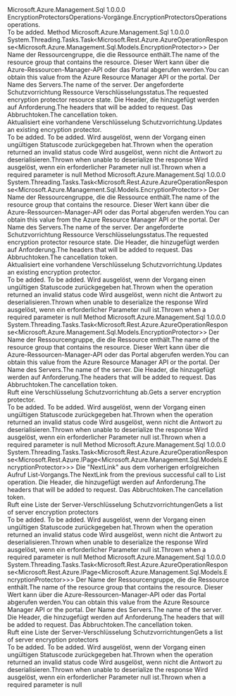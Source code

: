 <Type Name="IEncryptionProtectorsOperations" FullName="Microsoft.Azure.Management.Sql.IEncryptionProtectorsOperations">
  <TypeSignature Language="C#" Value="public interface IEncryptionProtectorsOperations" />
  <TypeSignature Language="ILAsm" Value=".class public interface auto ansi abstract IEncryptionProtectorsOperations" />
  <TypeSignature Language="DocId" Value="T:Microsoft.Azure.Management.Sql.IEncryptionProtectorsOperations" />
  <TypeSignature Language="VB.NET" Value="Public Interface IEncryptionProtectorsOperations" />
  <TypeSignature Language="F#" Value="type IEncryptionProtectorsOperations = interface" />
  <AssemblyInfo>
    <AssemblyName>Microsoft.Azure.Management.Sql</AssemblyName>
    <AssemblyVersion>1.0.0.0</AssemblyVersion>
  </AssemblyInfo>
  <Interfaces />
  <Docs>
    <summary>
            <span data-ttu-id="5bc1d-101">EncryptionProtectorsOperations-Vorgänge.</span><span class="sxs-lookup"><span data-stu-id="5bc1d-101">EncryptionProtectorsOperations operations.</span></span>
            </summary>
    <remarks>To be added.</remarks>
  </Docs>
  <Members>
    <Member MemberName="BeginCreateOrUpdateWithHttpMessagesAsync">
      <MemberSignature Language="C#" Value="public System.Threading.Tasks.Task&lt;Microsoft.Rest.Azure.AzureOperationResponse&lt;Microsoft.Azure.Management.Sql.Models.EncryptionProtector&gt;&gt; BeginCreateOrUpdateWithHttpMessagesAsync (string resourceGroupName, string serverName, Microsoft.Azure.Management.Sql.Models.EncryptionProtector parameters, System.Collections.Generic.Dictionary&lt;string,System.Collections.Generic.List&lt;string&gt;&gt; customHeaders = null, System.Threading.CancellationToken cancellationToken = null);" />
      <MemberSignature Language="ILAsm" Value=".method public hidebysig newslot virtual instance class System.Threading.Tasks.Task`1&lt;class Microsoft.Rest.Azure.AzureOperationResponse`1&lt;class Microsoft.Azure.Management.Sql.Models.EncryptionProtector&gt;&gt; BeginCreateOrUpdateWithHttpMessagesAsync(string resourceGroupName, string serverName, class Microsoft.Azure.Management.Sql.Models.EncryptionProtector parameters, class System.Collections.Generic.Dictionary`2&lt;string, class System.Collections.Generic.List`1&lt;string&gt;&gt; customHeaders, valuetype System.Threading.CancellationToken cancellationToken) cil managed" />
      <MemberSignature Language="DocId" Value="M:Microsoft.Azure.Management.Sql.IEncryptionProtectorsOperations.BeginCreateOrUpdateWithHttpMessagesAsync(System.String,System.String,Microsoft.Azure.Management.Sql.Models.EncryptionProtector,System.Collections.Generic.Dictionary{System.String,System.Collections.Generic.List{System.String}},System.Threading.CancellationToken)" />
      <MemberSignature Language="F#" Value="abstract member BeginCreateOrUpdateWithHttpMessagesAsync : string * string * Microsoft.Azure.Management.Sql.Models.EncryptionProtector * System.Collections.Generic.Dictionary&lt;string, System.Collections.Generic.List&lt;string&gt;&gt; * System.Threading.CancellationToken -&gt; System.Threading.Tasks.Task&lt;Microsoft.Rest.Azure.AzureOperationResponse&lt;Microsoft.Azure.Management.Sql.Models.EncryptionProtector&gt;&gt;" Usage="iEncryptionProtectorsOperations.BeginCreateOrUpdateWithHttpMessagesAsync (resourceGroupName, serverName, parameters, customHeaders, cancellationToken)" />
      <MemberType>Method</MemberType>
      <AssemblyInfo>
        <AssemblyName>Microsoft.Azure.Management.Sql</AssemblyName>
        <AssemblyVersion>1.0.0.0</AssemblyVersion>
      </AssemblyInfo>
      <ReturnValue>
        <ReturnType>System.Threading.Tasks.Task&lt;Microsoft.Rest.Azure.AzureOperationResponse&lt;Microsoft.Azure.Management.Sql.Models.EncryptionProtector&gt;&gt;</ReturnType>
      </ReturnValue>
      <Parameters>
        <Parameter Name="resourceGroupName" Type="System.String" />
        <Parameter Name="serverName" Type="System.String" />
        <Parameter Name="parameters" Type="Microsoft.Azure.Management.Sql.Models.EncryptionProtector" />
        <Parameter Name="customHeaders" Type="System.Collections.Generic.Dictionary&lt;System.String,System.Collections.Generic.List&lt;System.String&gt;&gt;" />
        <Parameter Name="cancellationToken" Type="System.Threading.CancellationToken" />
      </Parameters>
      <Docs>
        <param name="resourceGroupName">
            <span data-ttu-id="5bc1d-102">Der Name der Ressourcengruppe, die die Ressource enthält.</span><span class="sxs-lookup"><span data-stu-id="5bc1d-102">The name of the resource group that contains the resource.</span></span> <span data-ttu-id="5bc1d-103">Dieser Wert kann über die Azure-Ressourcen-Manager-API oder das Portal abgerufen werden.</span><span class="sxs-lookup"><span data-stu-id="5bc1d-103">You can obtain this value from the Azure Resource Manager API or the portal.</span></span>
            </param>
        <param name="serverName">
            <span data-ttu-id="5bc1d-104">Der Name des Servers.</span><span class="sxs-lookup"><span data-stu-id="5bc1d-104">The name of the server.</span></span>
            </param>
        <param name="parameters">
            <span data-ttu-id="5bc1d-105">Der angeforderte Schutzvorrichtung Ressource Verschlüsselungsstatus.</span><span class="sxs-lookup"><span data-stu-id="5bc1d-105">The requested encryption protector resource state.</span></span>
            </param>
        <param name="customHeaders">
            <span data-ttu-id="5bc1d-106">Die Header, die hinzugefügt werden auf Anforderung.</span><span class="sxs-lookup"><span data-stu-id="5bc1d-106">The headers that will be added to request.</span></span>
            </param>
        <param name="cancellationToken">
            <span data-ttu-id="5bc1d-107">Das Abbruchtoken.</span><span class="sxs-lookup"><span data-stu-id="5bc1d-107">The cancellation token.</span></span>
            </param>
        <summary>
            <span data-ttu-id="5bc1d-108">Aktualisiert eine vorhandene Verschlüsselung Schutzvorrichtung.</span><span class="sxs-lookup"><span data-stu-id="5bc1d-108">Updates an existing encryption protector.</span></span>
            </summary>
        <returns>To be added.</returns>
        <remarks>To be added.</remarks>
        <exception cref="T:Microsoft.Rest.Azure.CloudException">
            <span data-ttu-id="5bc1d-109">Wird ausgelöst, wenn der Vorgang einen ungültigen Statuscode zurückgegeben hat.</span><span class="sxs-lookup"><span data-stu-id="5bc1d-109">Thrown when the operation returned an invalid status code</span></span>
            </exception>
        <exception cref="T:Microsoft.Rest.SerializationException">
            <span data-ttu-id="5bc1d-110">Wird ausgelöst, wenn nicht die Antwort zu deserialisieren.</span><span class="sxs-lookup"><span data-stu-id="5bc1d-110">Thrown when unable to deserialize the response</span></span>
            </exception>
        <exception cref="T:Microsoft.Rest.ValidationException">
            <span data-ttu-id="5bc1d-111">Wird ausgelöst, wenn ein erforderlicher Parameter null ist.</span><span class="sxs-lookup"><span data-stu-id="5bc1d-111">Thrown when a required parameter is null</span></span>
            </exception>
      </Docs>
    </Member>
    <Member MemberName="CreateOrUpdateWithHttpMessagesAsync">
      <MemberSignature Language="C#" Value="public System.Threading.Tasks.Task&lt;Microsoft.Rest.Azure.AzureOperationResponse&lt;Microsoft.Azure.Management.Sql.Models.EncryptionProtector&gt;&gt; CreateOrUpdateWithHttpMessagesAsync (string resourceGroupName, string serverName, Microsoft.Azure.Management.Sql.Models.EncryptionProtector parameters, System.Collections.Generic.Dictionary&lt;string,System.Collections.Generic.List&lt;string&gt;&gt; customHeaders = null, System.Threading.CancellationToken cancellationToken = null);" />
      <MemberSignature Language="ILAsm" Value=".method public hidebysig newslot virtual instance class System.Threading.Tasks.Task`1&lt;class Microsoft.Rest.Azure.AzureOperationResponse`1&lt;class Microsoft.Azure.Management.Sql.Models.EncryptionProtector&gt;&gt; CreateOrUpdateWithHttpMessagesAsync(string resourceGroupName, string serverName, class Microsoft.Azure.Management.Sql.Models.EncryptionProtector parameters, class System.Collections.Generic.Dictionary`2&lt;string, class System.Collections.Generic.List`1&lt;string&gt;&gt; customHeaders, valuetype System.Threading.CancellationToken cancellationToken) cil managed" />
      <MemberSignature Language="DocId" Value="M:Microsoft.Azure.Management.Sql.IEncryptionProtectorsOperations.CreateOrUpdateWithHttpMessagesAsync(System.String,System.String,Microsoft.Azure.Management.Sql.Models.EncryptionProtector,System.Collections.Generic.Dictionary{System.String,System.Collections.Generic.List{System.String}},System.Threading.CancellationToken)" />
      <MemberSignature Language="F#" Value="abstract member CreateOrUpdateWithHttpMessagesAsync : string * string * Microsoft.Azure.Management.Sql.Models.EncryptionProtector * System.Collections.Generic.Dictionary&lt;string, System.Collections.Generic.List&lt;string&gt;&gt; * System.Threading.CancellationToken -&gt; System.Threading.Tasks.Task&lt;Microsoft.Rest.Azure.AzureOperationResponse&lt;Microsoft.Azure.Management.Sql.Models.EncryptionProtector&gt;&gt;" Usage="iEncryptionProtectorsOperations.CreateOrUpdateWithHttpMessagesAsync (resourceGroupName, serverName, parameters, customHeaders, cancellationToken)" />
      <MemberType>Method</MemberType>
      <AssemblyInfo>
        <AssemblyName>Microsoft.Azure.Management.Sql</AssemblyName>
        <AssemblyVersion>1.0.0.0</AssemblyVersion>
      </AssemblyInfo>
      <ReturnValue>
        <ReturnType>System.Threading.Tasks.Task&lt;Microsoft.Rest.Azure.AzureOperationResponse&lt;Microsoft.Azure.Management.Sql.Models.EncryptionProtector&gt;&gt;</ReturnType>
      </ReturnValue>
      <Parameters>
        <Parameter Name="resourceGroupName" Type="System.String" />
        <Parameter Name="serverName" Type="System.String" />
        <Parameter Name="parameters" Type="Microsoft.Azure.Management.Sql.Models.EncryptionProtector" />
        <Parameter Name="customHeaders" Type="System.Collections.Generic.Dictionary&lt;System.String,System.Collections.Generic.List&lt;System.String&gt;&gt;" />
        <Parameter Name="cancellationToken" Type="System.Threading.CancellationToken" />
      </Parameters>
      <Docs>
        <param name="resourceGroupName">
            <span data-ttu-id="5bc1d-112">Der Name der Ressourcengruppe, die die Ressource enthält.</span><span class="sxs-lookup"><span data-stu-id="5bc1d-112">The name of the resource group that contains the resource.</span></span> <span data-ttu-id="5bc1d-113">Dieser Wert kann über die Azure-Ressourcen-Manager-API oder das Portal abgerufen werden.</span><span class="sxs-lookup"><span data-stu-id="5bc1d-113">You can obtain this value from the Azure Resource Manager API or the portal.</span></span>
            </param>
        <param name="serverName">
            <span data-ttu-id="5bc1d-114">Der Name des Servers.</span><span class="sxs-lookup"><span data-stu-id="5bc1d-114">The name of the server.</span></span>
            </param>
        <param name="parameters">
            <span data-ttu-id="5bc1d-115">Der angeforderte Schutzvorrichtung Ressource Verschlüsselungsstatus.</span><span class="sxs-lookup"><span data-stu-id="5bc1d-115">The requested encryption protector resource state.</span></span>
            </param>
        <param name="customHeaders">
            <span data-ttu-id="5bc1d-116">Die Header, die hinzugefügt werden auf Anforderung.</span><span class="sxs-lookup"><span data-stu-id="5bc1d-116">The headers that will be added to request.</span></span>
            </param>
        <param name="cancellationToken">
            <span data-ttu-id="5bc1d-117">Das Abbruchtoken.</span><span class="sxs-lookup"><span data-stu-id="5bc1d-117">The cancellation token.</span></span>
            </param>
        <summary>
            <span data-ttu-id="5bc1d-118">Aktualisiert eine vorhandene Verschlüsselung Schutzvorrichtung.</span><span class="sxs-lookup"><span data-stu-id="5bc1d-118">Updates an existing encryption protector.</span></span>
            </summary>
        <returns>To be added.</returns>
        <remarks>To be added.</remarks>
        <exception cref="T:Microsoft.Rest.Azure.CloudException">
            <span data-ttu-id="5bc1d-119">Wird ausgelöst, wenn der Vorgang einen ungültigen Statuscode zurückgegeben hat.</span><span class="sxs-lookup"><span data-stu-id="5bc1d-119">Thrown when the operation returned an invalid status code</span></span>
            </exception>
        <exception cref="T:Microsoft.Rest.SerializationException">
            <span data-ttu-id="5bc1d-120">Wird ausgelöst, wenn nicht die Antwort zu deserialisieren.</span><span class="sxs-lookup"><span data-stu-id="5bc1d-120">Thrown when unable to deserialize the response</span></span>
            </exception>
        <exception cref="T:Microsoft.Rest.ValidationException">
            <span data-ttu-id="5bc1d-121">Wird ausgelöst, wenn ein erforderlicher Parameter null ist.</span><span class="sxs-lookup"><span data-stu-id="5bc1d-121">Thrown when a required parameter is null</span></span>
            </exception>
      </Docs>
    </Member>
    <Member MemberName="GetWithHttpMessagesAsync">
      <MemberSignature Language="C#" Value="public System.Threading.Tasks.Task&lt;Microsoft.Rest.Azure.AzureOperationResponse&lt;Microsoft.Azure.Management.Sql.Models.EncryptionProtector&gt;&gt; GetWithHttpMessagesAsync (string resourceGroupName, string serverName, System.Collections.Generic.Dictionary&lt;string,System.Collections.Generic.List&lt;string&gt;&gt; customHeaders = null, System.Threading.CancellationToken cancellationToken = null);" />
      <MemberSignature Language="ILAsm" Value=".method public hidebysig newslot virtual instance class System.Threading.Tasks.Task`1&lt;class Microsoft.Rest.Azure.AzureOperationResponse`1&lt;class Microsoft.Azure.Management.Sql.Models.EncryptionProtector&gt;&gt; GetWithHttpMessagesAsync(string resourceGroupName, string serverName, class System.Collections.Generic.Dictionary`2&lt;string, class System.Collections.Generic.List`1&lt;string&gt;&gt; customHeaders, valuetype System.Threading.CancellationToken cancellationToken) cil managed" />
      <MemberSignature Language="DocId" Value="M:Microsoft.Azure.Management.Sql.IEncryptionProtectorsOperations.GetWithHttpMessagesAsync(System.String,System.String,System.Collections.Generic.Dictionary{System.String,System.Collections.Generic.List{System.String}},System.Threading.CancellationToken)" />
      <MemberSignature Language="F#" Value="abstract member GetWithHttpMessagesAsync : string * string * System.Collections.Generic.Dictionary&lt;string, System.Collections.Generic.List&lt;string&gt;&gt; * System.Threading.CancellationToken -&gt; System.Threading.Tasks.Task&lt;Microsoft.Rest.Azure.AzureOperationResponse&lt;Microsoft.Azure.Management.Sql.Models.EncryptionProtector&gt;&gt;" Usage="iEncryptionProtectorsOperations.GetWithHttpMessagesAsync (resourceGroupName, serverName, customHeaders, cancellationToken)" />
      <MemberType>Method</MemberType>
      <AssemblyInfo>
        <AssemblyName>Microsoft.Azure.Management.Sql</AssemblyName>
        <AssemblyVersion>1.0.0.0</AssemblyVersion>
      </AssemblyInfo>
      <ReturnValue>
        <ReturnType>System.Threading.Tasks.Task&lt;Microsoft.Rest.Azure.AzureOperationResponse&lt;Microsoft.Azure.Management.Sql.Models.EncryptionProtector&gt;&gt;</ReturnType>
      </ReturnValue>
      <Parameters>
        <Parameter Name="resourceGroupName" Type="System.String" />
        <Parameter Name="serverName" Type="System.String" />
        <Parameter Name="customHeaders" Type="System.Collections.Generic.Dictionary&lt;System.String,System.Collections.Generic.List&lt;System.String&gt;&gt;" />
        <Parameter Name="cancellationToken" Type="System.Threading.CancellationToken" />
      </Parameters>
      <Docs>
        <param name="resourceGroupName">
            <span data-ttu-id="5bc1d-122">Der Name der Ressourcengruppe, die die Ressource enthält.</span><span class="sxs-lookup"><span data-stu-id="5bc1d-122">The name of the resource group that contains the resource.</span></span> <span data-ttu-id="5bc1d-123">Dieser Wert kann über die Azure-Ressourcen-Manager-API oder das Portal abgerufen werden.</span><span class="sxs-lookup"><span data-stu-id="5bc1d-123">You can obtain this value from the Azure Resource Manager API or the portal.</span></span>
            </param>
        <param name="serverName">
            <span data-ttu-id="5bc1d-124">Der Name des Servers.</span><span class="sxs-lookup"><span data-stu-id="5bc1d-124">The name of the server.</span></span>
            </param>
        <param name="customHeaders">
            <span data-ttu-id="5bc1d-125">Die Header, die hinzugefügt werden auf Anforderung.</span><span class="sxs-lookup"><span data-stu-id="5bc1d-125">The headers that will be added to request.</span></span>
            </param>
        <param name="cancellationToken">
            <span data-ttu-id="5bc1d-126">Das Abbruchtoken.</span><span class="sxs-lookup"><span data-stu-id="5bc1d-126">The cancellation token.</span></span>
            </param>
        <summary>
            <span data-ttu-id="5bc1d-127">Ruft eine Verschlüsselung Schutzvorrichtung ab.</span><span class="sxs-lookup"><span data-stu-id="5bc1d-127">Gets a server encryption protector.</span></span>
            </summary>
        <returns>To be added.</returns>
        <remarks>To be added.</remarks>
        <exception cref="T:Microsoft.Rest.Azure.CloudException">
            <span data-ttu-id="5bc1d-128">Wird ausgelöst, wenn der Vorgang einen ungültigen Statuscode zurückgegeben hat.</span><span class="sxs-lookup"><span data-stu-id="5bc1d-128">Thrown when the operation returned an invalid status code</span></span>
            </exception>
        <exception cref="T:Microsoft.Rest.SerializationException">
            <span data-ttu-id="5bc1d-129">Wird ausgelöst, wenn nicht die Antwort zu deserialisieren.</span><span class="sxs-lookup"><span data-stu-id="5bc1d-129">Thrown when unable to deserialize the response</span></span>
            </exception>
        <exception cref="T:Microsoft.Rest.ValidationException">
            <span data-ttu-id="5bc1d-130">Wird ausgelöst, wenn ein erforderlicher Parameter null ist.</span><span class="sxs-lookup"><span data-stu-id="5bc1d-130">Thrown when a required parameter is null</span></span>
            </exception>
      </Docs>
    </Member>
    <Member MemberName="ListByServerNextWithHttpMessagesAsync">
      <MemberSignature Language="C#" Value="public System.Threading.Tasks.Task&lt;Microsoft.Rest.Azure.AzureOperationResponse&lt;Microsoft.Rest.Azure.IPage&lt;Microsoft.Azure.Management.Sql.Models.EncryptionProtector&gt;&gt;&gt; ListByServerNextWithHttpMessagesAsync (string nextPageLink, System.Collections.Generic.Dictionary&lt;string,System.Collections.Generic.List&lt;string&gt;&gt; customHeaders = null, System.Threading.CancellationToken cancellationToken = null);" />
      <MemberSignature Language="ILAsm" Value=".method public hidebysig newslot virtual instance class System.Threading.Tasks.Task`1&lt;class Microsoft.Rest.Azure.AzureOperationResponse`1&lt;class Microsoft.Rest.Azure.IPage`1&lt;class Microsoft.Azure.Management.Sql.Models.EncryptionProtector&gt;&gt;&gt; ListByServerNextWithHttpMessagesAsync(string nextPageLink, class System.Collections.Generic.Dictionary`2&lt;string, class System.Collections.Generic.List`1&lt;string&gt;&gt; customHeaders, valuetype System.Threading.CancellationToken cancellationToken) cil managed" />
      <MemberSignature Language="DocId" Value="M:Microsoft.Azure.Management.Sql.IEncryptionProtectorsOperations.ListByServerNextWithHttpMessagesAsync(System.String,System.Collections.Generic.Dictionary{System.String,System.Collections.Generic.List{System.String}},System.Threading.CancellationToken)" />
      <MemberSignature Language="F#" Value="abstract member ListByServerNextWithHttpMessagesAsync : string * System.Collections.Generic.Dictionary&lt;string, System.Collections.Generic.List&lt;string&gt;&gt; * System.Threading.CancellationToken -&gt; System.Threading.Tasks.Task&lt;Microsoft.Rest.Azure.AzureOperationResponse&lt;Microsoft.Rest.Azure.IPage&lt;Microsoft.Azure.Management.Sql.Models.EncryptionProtector&gt;&gt;&gt;" Usage="iEncryptionProtectorsOperations.ListByServerNextWithHttpMessagesAsync (nextPageLink, customHeaders, cancellationToken)" />
      <MemberType>Method</MemberType>
      <AssemblyInfo>
        <AssemblyName>Microsoft.Azure.Management.Sql</AssemblyName>
        <AssemblyVersion>1.0.0.0</AssemblyVersion>
      </AssemblyInfo>
      <ReturnValue>
        <ReturnType>System.Threading.Tasks.Task&lt;Microsoft.Rest.Azure.AzureOperationResponse&lt;Microsoft.Rest.Azure.IPage&lt;Microsoft.Azure.Management.Sql.Models.EncryptionProtector&gt;&gt;&gt;</ReturnType>
      </ReturnValue>
      <Parameters>
        <Parameter Name="nextPageLink" Type="System.String" />
        <Parameter Name="customHeaders" Type="System.Collections.Generic.Dictionary&lt;System.String,System.Collections.Generic.List&lt;System.String&gt;&gt;" />
        <Parameter Name="cancellationToken" Type="System.Threading.CancellationToken" />
      </Parameters>
      <Docs>
        <param name="nextPageLink">
            <span data-ttu-id="5bc1d-131">Die "NextLink" aus dem vorherigen erfolgreichen Aufruf List-Vorgangs.</span><span class="sxs-lookup"><span data-stu-id="5bc1d-131">The NextLink from the previous successful call to List operation.</span></span>
            </param>
        <param name="customHeaders">
            <span data-ttu-id="5bc1d-132">Die Header, die hinzugefügt werden auf Anforderung.</span><span class="sxs-lookup"><span data-stu-id="5bc1d-132">The headers that will be added to request.</span></span>
            </param>
        <param name="cancellationToken">
            <span data-ttu-id="5bc1d-133">Das Abbruchtoken.</span><span class="sxs-lookup"><span data-stu-id="5bc1d-133">The cancellation token.</span></span>
            </param>
        <summary>
            <span data-ttu-id="5bc1d-134">Ruft eine Liste der Server-Verschlüsselung Schutzvorrichtungen</span><span class="sxs-lookup"><span data-stu-id="5bc1d-134">Gets a list of server encryption protectors</span></span>
            </summary>
        <returns>To be added.</returns>
        <remarks>To be added.</remarks>
        <exception cref="T:Microsoft.Rest.Azure.CloudException">
            <span data-ttu-id="5bc1d-135">Wird ausgelöst, wenn der Vorgang einen ungültigen Statuscode zurückgegeben hat.</span><span class="sxs-lookup"><span data-stu-id="5bc1d-135">Thrown when the operation returned an invalid status code</span></span>
            </exception>
        <exception cref="T:Microsoft.Rest.SerializationException">
            <span data-ttu-id="5bc1d-136">Wird ausgelöst, wenn nicht die Antwort zu deserialisieren.</span><span class="sxs-lookup"><span data-stu-id="5bc1d-136">Thrown when unable to deserialize the response</span></span>
            </exception>
        <exception cref="T:Microsoft.Rest.ValidationException">
            <span data-ttu-id="5bc1d-137">Wird ausgelöst, wenn ein erforderlicher Parameter null ist.</span><span class="sxs-lookup"><span data-stu-id="5bc1d-137">Thrown when a required parameter is null</span></span>
            </exception>
      </Docs>
    </Member>
    <Member MemberName="ListByServerWithHttpMessagesAsync">
      <MemberSignature Language="C#" Value="public System.Threading.Tasks.Task&lt;Microsoft.Rest.Azure.AzureOperationResponse&lt;Microsoft.Rest.Azure.IPage&lt;Microsoft.Azure.Management.Sql.Models.EncryptionProtector&gt;&gt;&gt; ListByServerWithHttpMessagesAsync (string resourceGroupName, string serverName, System.Collections.Generic.Dictionary&lt;string,System.Collections.Generic.List&lt;string&gt;&gt; customHeaders = null, System.Threading.CancellationToken cancellationToken = null);" />
      <MemberSignature Language="ILAsm" Value=".method public hidebysig newslot virtual instance class System.Threading.Tasks.Task`1&lt;class Microsoft.Rest.Azure.AzureOperationResponse`1&lt;class Microsoft.Rest.Azure.IPage`1&lt;class Microsoft.Azure.Management.Sql.Models.EncryptionProtector&gt;&gt;&gt; ListByServerWithHttpMessagesAsync(string resourceGroupName, string serverName, class System.Collections.Generic.Dictionary`2&lt;string, class System.Collections.Generic.List`1&lt;string&gt;&gt; customHeaders, valuetype System.Threading.CancellationToken cancellationToken) cil managed" />
      <MemberSignature Language="DocId" Value="M:Microsoft.Azure.Management.Sql.IEncryptionProtectorsOperations.ListByServerWithHttpMessagesAsync(System.String,System.String,System.Collections.Generic.Dictionary{System.String,System.Collections.Generic.List{System.String}},System.Threading.CancellationToken)" />
      <MemberSignature Language="F#" Value="abstract member ListByServerWithHttpMessagesAsync : string * string * System.Collections.Generic.Dictionary&lt;string, System.Collections.Generic.List&lt;string&gt;&gt; * System.Threading.CancellationToken -&gt; System.Threading.Tasks.Task&lt;Microsoft.Rest.Azure.AzureOperationResponse&lt;Microsoft.Rest.Azure.IPage&lt;Microsoft.Azure.Management.Sql.Models.EncryptionProtector&gt;&gt;&gt;" Usage="iEncryptionProtectorsOperations.ListByServerWithHttpMessagesAsync (resourceGroupName, serverName, customHeaders, cancellationToken)" />
      <MemberType>Method</MemberType>
      <AssemblyInfo>
        <AssemblyName>Microsoft.Azure.Management.Sql</AssemblyName>
        <AssemblyVersion>1.0.0.0</AssemblyVersion>
      </AssemblyInfo>
      <ReturnValue>
        <ReturnType>System.Threading.Tasks.Task&lt;Microsoft.Rest.Azure.AzureOperationResponse&lt;Microsoft.Rest.Azure.IPage&lt;Microsoft.Azure.Management.Sql.Models.EncryptionProtector&gt;&gt;&gt;</ReturnType>
      </ReturnValue>
      <Parameters>
        <Parameter Name="resourceGroupName" Type="System.String" />
        <Parameter Name="serverName" Type="System.String" />
        <Parameter Name="customHeaders" Type="System.Collections.Generic.Dictionary&lt;System.String,System.Collections.Generic.List&lt;System.String&gt;&gt;" />
        <Parameter Name="cancellationToken" Type="System.Threading.CancellationToken" />
      </Parameters>
      <Docs>
        <param name="resourceGroupName">
            <span data-ttu-id="5bc1d-138">Der Name der Ressourcengruppe, die die Ressource enthält.</span><span class="sxs-lookup"><span data-stu-id="5bc1d-138">The name of the resource group that contains the resource.</span></span> <span data-ttu-id="5bc1d-139">Dieser Wert kann über die Azure-Ressourcen-Manager-API oder das Portal abgerufen werden.</span><span class="sxs-lookup"><span data-stu-id="5bc1d-139">You can obtain this value from the Azure Resource Manager API or the portal.</span></span>
            </param>
        <param name="serverName">
            <span data-ttu-id="5bc1d-140">Der Name des Servers.</span><span class="sxs-lookup"><span data-stu-id="5bc1d-140">The name of the server.</span></span>
            </param>
        <param name="customHeaders">
            <span data-ttu-id="5bc1d-141">Die Header, die hinzugefügt werden auf Anforderung.</span><span class="sxs-lookup"><span data-stu-id="5bc1d-141">The headers that will be added to request.</span></span>
            </param>
        <param name="cancellationToken">
            <span data-ttu-id="5bc1d-142">Das Abbruchtoken.</span><span class="sxs-lookup"><span data-stu-id="5bc1d-142">The cancellation token.</span></span>
            </param>
        <summary>
            <span data-ttu-id="5bc1d-143">Ruft eine Liste der Server-Verschlüsselung Schutzvorrichtungen</span><span class="sxs-lookup"><span data-stu-id="5bc1d-143">Gets a list of server encryption protectors</span></span>
            </summary>
        <returns>To be added.</returns>
        <remarks>To be added.</remarks>
        <exception cref="T:Microsoft.Rest.Azure.CloudException">
            <span data-ttu-id="5bc1d-144">Wird ausgelöst, wenn der Vorgang einen ungültigen Statuscode zurückgegeben hat.</span><span class="sxs-lookup"><span data-stu-id="5bc1d-144">Thrown when the operation returned an invalid status code</span></span>
            </exception>
        <exception cref="T:Microsoft.Rest.SerializationException">
            <span data-ttu-id="5bc1d-145">Wird ausgelöst, wenn nicht die Antwort zu deserialisieren.</span><span class="sxs-lookup"><span data-stu-id="5bc1d-145">Thrown when unable to deserialize the response</span></span>
            </exception>
        <exception cref="T:Microsoft.Rest.ValidationException">
            <span data-ttu-id="5bc1d-146">Wird ausgelöst, wenn ein erforderlicher Parameter null ist.</span><span class="sxs-lookup"><span data-stu-id="5bc1d-146">Thrown when a required parameter is null</span></span>
            </exception>
      </Docs>
    </Member>
  </Members>
</Type>